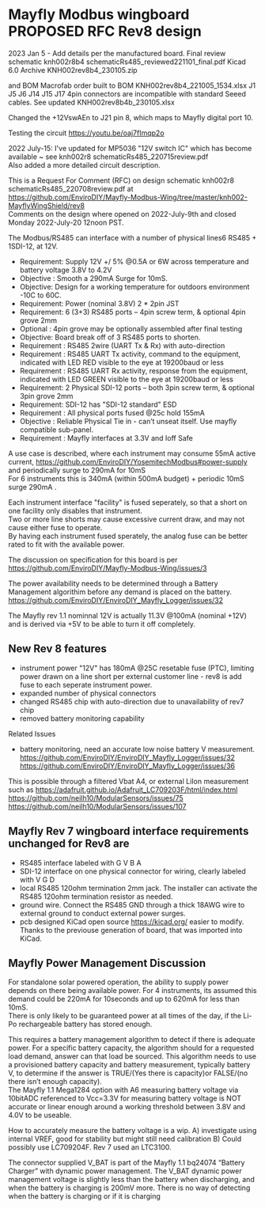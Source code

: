 # Mayfly Modbus wingboard PROPOSED RFC  Rev8 design

2023 Jan 5 - Add details per the manufactured board. 
Final review schematic knh002r8b4 schematicRs485_reviewed221101_final.pdf
Kicad 6.0 Archive KNH002rev8b4_230105.zip

and BOM 
Macrofab order built to BOM KNH002rev8b4_221005_1534.xlsx
J1 J5 J6 J14 J15 J17 4pin connectors are incompatible with standard Seeed cables.
See updated KNH002rev8b4b_230105.xlsx

Changed the +12VswAEn to J21 pin 8, which maps to Mayfly digital port 10.

Testing the circuit https://youtu.be/oaj7fImqp2o

2022 July-15: I've updated for  MP5036 "12V switch IC" which has become available ~ see knh002r8 schematicRs485_220715review.pdf   
Also added a more detailed circuit description.   

This is a Request For Comment (RFC) on design schematic knh002r8 schematicRs485_220708review.pdf at https://github.com/EnviroDIY/Mayfly-Modbus-Wing/tree/master/knh002-MayflyWingShield/rev8    
Comments on the design where opened on 2022-July-9th and closed Monday 2022-July-20 12noon PST.      

The Modbus/RS485 can interface with a number of physical lines6 RS485 + 1SDI-12, at 12V.   
- Requirement: Supply  12V +/ 5% @0.5A or 6W across temperature and battery voltage 3.8V to 4.2V    
- Objective : Smooth a 290mA Surge for 10mS.
- Objective: Design for a working temperature for outdoors environment -10C to 60C. 
- Requirement: Power (nominal 3.8V) 2 * 2pin JST    
- Requirement: 6 (3+3) RS485 ports – 4pin screw term, & optional 4pin grove 2mm   
- Optional : 4pin grove may be optionally assembled after final testing   
- Objective: Board break off of 3 RS485 ports to shorten.   
- Requirement : RS485 2wire (UART Tx & Rx) with auto-direction   
- Requirement : RS485 UART Tx activity, command to the equipment, indicated with LED RED visible to the eye at 19200baud or less   
- Requirement : RS485 UART Rx activity, response from the equipment, indicated with LED GREEN visible to the eye at 19200baud or less   
- Requirement: 2 Physical SDI-12 ports – both 3pin screw term, & optional 3pin grove 2mm  
- Requirement: SDI-12 has "SDI-12 standard" ESD   
- Requirement : All physical ports fused @25c hold 155mA    
- Objective : Reliable Physical Tie in - can’t unseat itself. Use mayfly compatible sub-panel.   
- Requirement : Mayfly interfaces at 3.3V and Ioff Safe    

A use case is described, where each instrument may consume 55mA active current,  https://github.com/EnviroDIY/YosemitechModbus#power-supply
and periodically surge to 290mA for 10mS   
For 6 instruments this is 340mA (within 500mA budget) + periodic 10mS surge 290mA .   
  
Each instrument interface "facility" is fused seperately, so that a short on one facility only disables that instrument.   
Two or more line shorts may cause excessive current draw, and may not cause either fuse to operate.      
By having each instrument fused sperately, the analog fuse can be better rated to fit with the available power.   

The discussion on specification for this board is per 
https://github.com/EnviroDIY/Mayfly-Modbus-Wing/issues/3

The power availability needs to be determined through a Battery Management algorithim before any demand is placed on the battery. https://github.com/EnviroDIY/EnviroDIY_Mayfly_Logger/issues/32

The Mayfly rev 1.1 nominnal 12V is actually 11.3V @100mA (nominal +12V) and is derived via +5V to be able to turn it off completely. 

## New Rev 8 features 
- instrument power "12V" has 180mA @25C resetable fuse (PTC), limiting power drawn on a line short per external customer line - rev8 is add fuse to each seperate instrument power.   
- expanded number of physical connectors    
-  changed RS485 chip with auto-direction due to unavailability of rev7 chip    
-  removed battery monitoring capability   
 
 Related Issues    
- battery monitoring, need an accurate low noise battery V measurement.    
https://github.com/EnviroDIY/EnviroDIY_Mayfly_Logger/issues/32   
https://github.com/EnviroDIY/EnviroDIY_Mayfly_Logger/issues/36    

This is possible through a filtered Vbat A4, or external LiIon measurement such as https://adafruit.github.io/Adafruit_LC709203F/html/index.html      
https://github.com/neilh10/ModularSensors/issues/75    
https://github.com/neilh10/ModularSensors/issues/107     

## Mayfly Rev 7 wingboard interface requirements unchanged for Rev8 are   
- RS485 interface labeled with G V B A   
- SDI-12 interface on one physical connector for wiring, clearly labeled with V G D  
- local RS485 120ohm termination 2mm jack. The installer can activate the RS485 120ohm termination resistor as needed.   
- ground wire. Connect the RS485 GND through a thick 18AWG wire to external ground to conduct external power surges. 
- pcb designed KiCad open source https://kicad.org/ easier to modify. Thanks to the previouse generation of board, that was imported into KiCad. 

## Mayfly Power Management Discussion  

For standalone solar powered operation, the ability to supply power depends on there being available power. For 4 instruments, its assumed this demand could be 220mA for 10seconds and up to 620mA for less than 10mS.    
There is only likely to be guaranteed power at all times of the day, if the Li-Po rechargeable battery has stored enough.    

This requires a battery management algorithm to detect if there is adequate power. For a specific battery capacity, the algorithm should for a requested load demand, answer can that load be sourced. This algorithm needs to use a provisioned battery capacity and battery measurement, typically battery V, to determine if the answer is TRUE/(Yes there is capacity)or FALSE/(no there isn’t enough capacity).    
The Mayfly 1.1 Mega1284 option with A6 measuring battery voltage via 10bitADC referenced to Vcc=3.3V for measuring battery voltage is NOT accurate or linear enough around a working threshold between 3.8V and 4.0V to be useable.   

How to accurately measure the battery voltage is a wip. A) investigate using internal VREF, good for stability but might still need calibration B) Could possibly use LC709204F. Rev 7 used an LTC3100.    

The connector supplied V_BAT is part of the Mayfly 1.1 bq24074 “Battery Charger” with dynamic power management. The V_BAT dynamic power management voltage is slightly less than the battery when discharging, and when the battery is charging is 200mV more. There is no way of detecting when the battery is charging or if it is charging    






 
